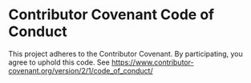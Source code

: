 # Contributor Covenant Code of Conduct

This project adheres to the Contributor Covenant. By participating, you agree to uphold this code.
See https://www.contributor-covenant.org/version/2/1/code_of_conduct/